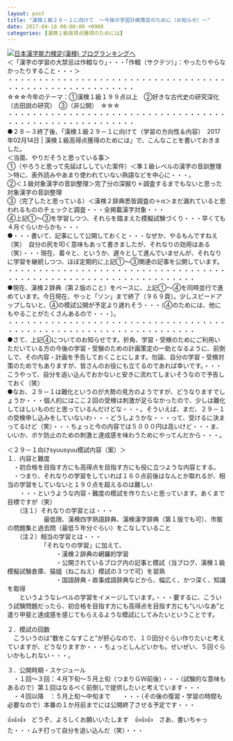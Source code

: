 ```yaml
---
layout: post
title: "漢検１級２９－１に向けて　～今後の学習計画策定のために（お知らせ）～"
date: 2017-04-18 00:00:00 +0900
categories: [漢検１級高得点獲得のためには]
---
```


[![](/syuusyuu9701/assets/images/漢検１級２９－１に向けて-～今後の学習計画策定のために（お知らせ）～-br_c_3028_1.gif)](http://blog.with2.net/link.php?1659096:3028 "日本漢字能力検定(漢検) ブログランキングへ")[日本漢字能力検定(漢検) ブログランキングへ](http://blog.with2.net/link.php?1659096:3028)  
＜「漢字の学習の大禁忌は作輟なり」・・・「作輟（サクテツ）」：やったりやらなかったりすること・・・＞  
・・・・・・・・・・・・・・・・・・・・・・・・・・・・・・・・・・・・・・・・・・・・・・・・・・・・・・・・・  
☆☆☆今年のテーマ：①漢検１級１９９点以上　②好きな古代史の研究深化（古田説の研究）　③（非公開）　☆☆☆　　  
・・・・・・・・・・・・・・・・・・・・・・・・・・・・・・・・・・・・・・・・・・・・・・・・・・・・・・・・・  
●２８－３終了後、「漢検１級２９－１に向けて（学習の方向性＆内容）　2017年02月14日 | 漢検１級高得点獲得のためには」で、こんなことを書いておきました。  
＜当面、やりだそうと思っている事＞  
①（やろうと思って先延ばししていた案件）＜準１級レベルの漢字の音訓整理＞特に、表外読みやあまり使われていない熟語などを中心に・・・。  
②＜１級対象漢字の音訓整理＞完了分の深掘り＋調査するまでもないと思った対象漢字の音訓整理  
③（完了したと思っている）＜漢検２辞典悉皆調査の＋α＞まだ漏れていると思われるもののチェックと調査・・・全掲載漢字対象・・・  
④上記①～③を学習しつつ、それらを踏まえた模擬試験づくり・・・早くても４月ぐらいからかも・・・  
●・・・書いて、記事にして公開しておくと・・・なぜか、やるもんですねえ（笑）　自分の尻を叩く意味もあって書きましたが、それなりの効用はある（笑）・・・現在、着々と、というか、遅々として進んでいませんが、それなりに学習を継続しつつ、ほぼ定期的に上記①～③関連の記事を公開しています。  
・・・・・・・・・・・・・・・・・・・・・・・・・・・・・・・・・・・・・・・・・・・・・・・・・・・・・・・・・・・・・・・・・・・  
●現在、漢検２辞典（第２版のこと）をベースに、上記①～④を同時並行で進めています。今日現在、やっと「ソン」まで終了（９６９頁）。少しスピードアップしないと、④の模試公開が予定より遅れそう・・・（④のためには、他にもやることがたくさんあるので・・・）。  
・・・・・・・・・・・・・・・・・・・・・・・・・・・・・・・・・・・・・・・・・・・・・・・・・・・・・・・・・・・・・・・・・・・  
●さて、上記④についてのお知らせです。折角、学習・受検のためにご利用いただいている方の今後の学習・受験のための計画策定の一助となるように、前倒しで、その内容・計画を予告しておくことにします。勿論、自分の学習・受検対策のためでもありますが、皆さんのお役にも立てるのであれば幸いです。・・・こうやって、自分を追い込んでおかないと安きに流れてしまいそうなので予告しておく（笑）  
●なお、２９－１は難化というのが大勢の見方のようですが、どうなりますでしょうか・・・個人的にはここ２回の受検は刺激が足らなかったので、少しは難化してほしいものだと思っているんだけどな・・・。そういえば、まだ、２９－１の受検申し込みをしていないわ・・・どうしようかな・・・って、受けるに決まってるけど（笑）・・・ちょっと今の内容では５０００円は高いけど・・・ま、いいか、ボケ防止のための刺激と達成感を味わうためにやってんだから・・・。  
  
＜２９－１向けsyuusyuu模試内容（案）＞  
１．内容と難度  
　・初合格を目指す方にも高得点を目指す方にも役に立つような内容とする。  
　・つまり、それなりの学習をしていれば１６０点前後はなんとか取れるが、相当の学習をしていないと１９０点を超えるのは難しい  
　　・・・というような内容・難度の模試を作りたいと思っています。あくまで目標ですが（笑）  
　　（注１）それなりの学習とは・・・  
　　　　　　最低限、漢検四字熟語辞典、漢検漢字辞典（第１版でも可）、市販の問題集と過去問（最低５年分ぐらい）をこなしていること  
　　（注２）相当の学習とは・・・  
　　　　　　「それなりの学習」に加えて、  
　　　　　　　　・漢検２辞典の網羅的学習　  
　　　　　　　　・公開されているブログ内の記事と模試（当ブログ、漢検１級模擬試験倉庫、猫姐（ねこねえ）模試の３つで可）を習熟  
　　　　　　　　・国語辞典・故事成語辞典などから、幅広く、かつ深く、知識を取得  
　　というようなレベルの学習をイメージしています。・・・要するに、こういう試験問題だったら、初合格を目指す方にも高得点を目指す方にも“いいなあ”と遣り甲斐と達成感を感じてもらえるような模試にしてみたいということです。  
  
２．模試の回数  
　こういうのは“数をこなすこと”が肝心なので、１０回分ぐらい作りたいと考えていますが、どうなりますか・・・ちょっとしんどいかも。せいぜい、５回ぐらいかもしれない・・・。  
  
３．公開時期・スケジュール  
　・１回～３回：４月下旬～５月上旬（つまりＧＷ前後）・・・（試験的な意味もあるので）第１回はなるべく前倒しで提供したいと考えています・・・  
　・４回以降　：５月上旬～中旬まで　　・・・（その後の復習・学習の時間も必要なので）本番の１か月前までには公開終了させる予定です・・・  
  
👍👍👍　どうぞ、よろしくお願いいたします　👍👍👍　さあ、書いちゃった・・・ムチ打って自分を追い込んだ（笑）・・・  
　